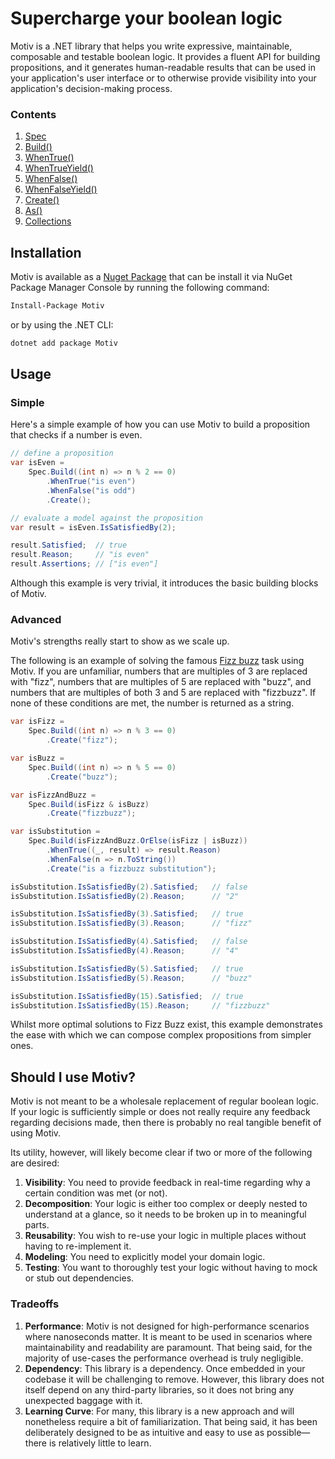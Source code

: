 ﻿# Supercharge your boolean logic

Motiv is a .NET library that helps you write expressive, maintainable, composable and testable boolean logic.
It provides a fluent API for building propositions, and it generates human-readable results that can be used in your 
application's user interface or to otherwise provide visibility into your application's decision-making process.

### Contents
1. [Spec](./Spec.md)
2. [Build()](./Build.md)
3. [WhenTrue()](./WhenTrue.md)
4. [WhenTrueYield()](./WhenTrueYield.md)
5. [WhenFalse()](./WhenFalse.md)
6. [WhenFalseYield()](./WhenFalseYield.md)
7. [Create()](./Create.md)
8. [As()](./As.md)
9. [Collections](./Collections.md)

## Installation
Motiv is available as a [Nuget Package](https://www.nuget.org/packages/Motiv/) that can be install it via NuGet Package 
Manager Console by running the following command:

```bash
Install-Package Motiv
```
or by using the .NET CLI:
```bash
dotnet add package Motiv
```

## Usage

### Simple 

Here's a simple example of how you can use Motiv to build a proposition that checks if a number is even.

```csharp
// define a proposition
var isEven =
    Spec.Build((int n) => n % 2 == 0)
        .WhenTrue("is even")
        .WhenFalse("is odd")
        .Create();

// evaluate a model against the proposition
var result = isEven.IsSatisfiedBy(2);

result.Satisfied;  // true
result.Reason;     // "is even"
result.Assertions; // ["is even"]
```
Although this example is very trivial, it introduces the basic building blocks of Motiv.

### Advanced

Motiv's strengths really start to show as we scale up.

The following is an example of solving the famous [Fizz buzz](https://en.wikipedia.org/wiki/Fizz_buzz) task using 
Motiv.  If you are unfamiliar, numbers that are multiples of 3 are replaced with "fizz", numbers that are multiples of 5
are replaced with "buzz", and numbers that are multiples of both 3 and 5 are replaced with "fizzbuzz".
If none of these conditions are met, the number is returned as a string.

```csharp
var isFizz = 
    Spec.Build((int n) => n % 3 == 0)
        .Create("fizz");

var isBuzz =
    Spec.Build((int n) => n % 5 == 0)  
        .Create("buzz");

var isFizzAndBuzz =
    Spec.Build(isFizz & isBuzz)
        .Create("fizzbuzz");

var isSubstitution = 
    Spec.Build(isFizzAndBuzz.OrElse(isFizz | isBuzz))
        .WhenTrue((_, result) => result.Reason)
        .WhenFalse(n => n.ToString())
        .Create("is a fizzbuzz substitution");

isSubstitution.IsSatisfiedBy(2).Satisfied;   // false
isSubstitution.IsSatisfiedBy(2).Reason;      // "2"

isSubstitution.IsSatisfiedBy(3).Satisfied;   // true
isSubstitution.IsSatisfiedBy(3).Reason;      // "fizz"

isSubstitution.IsSatisfiedBy(4).Satisfied;   // false
isSubstitution.IsSatisfiedBy(4).Reason;      // "4"

isSubstitution.IsSatisfiedBy(5).Satisfied;   // true
isSubstitution.IsSatisfiedBy(5).Reason;      // "buzz"

isSubstitution.IsSatisfiedBy(15).Satisfied;  // true
isSubstitution.IsSatisfiedBy(15).Reason;     // "fizzbuzz"
```

Whilst more optimal solutions to Fizz Buzz exist, this example demonstrates the ease with which we can compose
complex propositions from simpler ones.

## Should I use Motiv?

Motiv is not meant to be a wholesale replacement of regular boolean logic.
If your logic is sufficiently simple or does not really require any feedback regarding decisions made, then there is 
probably no real tangible benefit of using Motiv.

Its utility, however, will likely become clear if two or more of the following are desired:

1. **Visibility**: You need to provide feedback in real-time regarding why a certain condition was met (or not).
2. **Decomposition**: Your logic is either too complex or deeply nested to understand at a glance, so it needs
   to be broken up in to meaningful parts.
3. **Reusability**: You wish to re-use your logic in multiple places without having to re-implement it.
4. **Modeling**: You need to explicitly model your domain logic.
5. **Testing**: You want to thoroughly test your logic without having to mock or stub out dependencies.

### Tradeoffs

1. **Performance**: Motiv is not designed for high-performance scenarios where nanoseconds matter.
   It is meant to be used in scenarios where maintainability and readability are paramount.
   That being said, for the majority of use-cases the performance overhead is truly negligible.
2. **Dependency**: This library is a dependency.
   Once embedded in your codebase it will be challenging to remove.
   However, this library does not itself depend on any third-party libraries, so it does not bring any unexpected
   baggage with it.
3. **Learning Curve**: For many, this library is a new approach and will nonetheless require a bit of familiarization.
   That being said, it has been deliberately designed to be as intuitive and easy to use as possible—there is
   relatively little to learn.